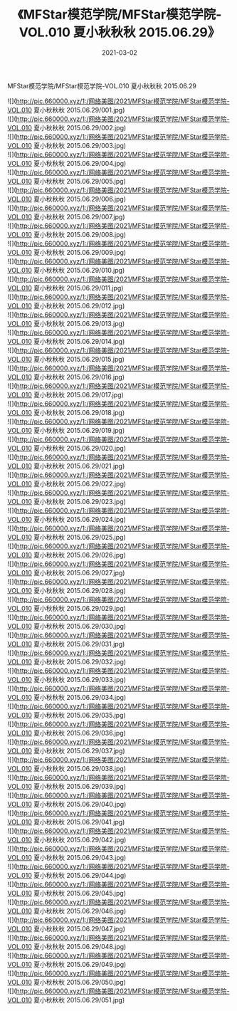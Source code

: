 ﻿---
layout: post
title:  《MFStar模范学院/MFStar模范学院-VOL.010 夏小秋秋秋 2015.06.29》
date:   2021-03-02
img: http://pic.660000.xyz/1:/网络美图/2021/MFStar模范学院/MFStar模范学院-VOL.010 夏小秋秋秋 2015.06.29/000.jpg
categories: [美女, 清纯, 唯美]
---

MFStar模范学院/MFStar模范学院-VOL.010 夏小秋秋秋 2015.06.29

 ![](http://pic.660000.xyz/1:/网络美图/2021/MFStar模范学院/MFStar模范学院-VOL.010 夏小秋秋秋 2015.06.29/001.jpg) <br>![](http://pic.660000.xyz/1:/网络美图/2021/MFStar模范学院/MFStar模范学院-VOL.010 夏小秋秋秋 2015.06.29/002.jpg) <br>![](http://pic.660000.xyz/1:/网络美图/2021/MFStar模范学院/MFStar模范学院-VOL.010 夏小秋秋秋 2015.06.29/003.jpg) <br>![](http://pic.660000.xyz/1:/网络美图/2021/MFStar模范学院/MFStar模范学院-VOL.010 夏小秋秋秋 2015.06.29/004.jpg) <br>![](http://pic.660000.xyz/1:/网络美图/2021/MFStar模范学院/MFStar模范学院-VOL.010 夏小秋秋秋 2015.06.29/005.jpg) <br>![](http://pic.660000.xyz/1:/网络美图/2021/MFStar模范学院/MFStar模范学院-VOL.010 夏小秋秋秋 2015.06.29/006.jpg) <br>![](http://pic.660000.xyz/1:/网络美图/2021/MFStar模范学院/MFStar模范学院-VOL.010 夏小秋秋秋 2015.06.29/007.jpg) <br>![](http://pic.660000.xyz/1:/网络美图/2021/MFStar模范学院/MFStar模范学院-VOL.010 夏小秋秋秋 2015.06.29/008.jpg) <br>![](http://pic.660000.xyz/1:/网络美图/2021/MFStar模范学院/MFStar模范学院-VOL.010 夏小秋秋秋 2015.06.29/009.jpg) <br>![](http://pic.660000.xyz/1:/网络美图/2021/MFStar模范学院/MFStar模范学院-VOL.010 夏小秋秋秋 2015.06.29/010.jpg) <br>![](http://pic.660000.xyz/1:/网络美图/2021/MFStar模范学院/MFStar模范学院-VOL.010 夏小秋秋秋 2015.06.29/011.jpg) <br>![](http://pic.660000.xyz/1:/网络美图/2021/MFStar模范学院/MFStar模范学院-VOL.010 夏小秋秋秋 2015.06.29/012.jpg) <br>![](http://pic.660000.xyz/1:/网络美图/2021/MFStar模范学院/MFStar模范学院-VOL.010 夏小秋秋秋 2015.06.29/013.jpg) <br>![](http://pic.660000.xyz/1:/网络美图/2021/MFStar模范学院/MFStar模范学院-VOL.010 夏小秋秋秋 2015.06.29/014.jpg) <br>![](http://pic.660000.xyz/1:/网络美图/2021/MFStar模范学院/MFStar模范学院-VOL.010 夏小秋秋秋 2015.06.29/015.jpg) <br>![](http://pic.660000.xyz/1:/网络美图/2021/MFStar模范学院/MFStar模范学院-VOL.010 夏小秋秋秋 2015.06.29/016.jpg) <br>![](http://pic.660000.xyz/1:/网络美图/2021/MFStar模范学院/MFStar模范学院-VOL.010 夏小秋秋秋 2015.06.29/017.jpg) <br>![](http://pic.660000.xyz/1:/网络美图/2021/MFStar模范学院/MFStar模范学院-VOL.010 夏小秋秋秋 2015.06.29/018.jpg) <br>![](http://pic.660000.xyz/1:/网络美图/2021/MFStar模范学院/MFStar模范学院-VOL.010 夏小秋秋秋 2015.06.29/019.jpg) <br>![](http://pic.660000.xyz/1:/网络美图/2021/MFStar模范学院/MFStar模范学院-VOL.010 夏小秋秋秋 2015.06.29/020.jpg) <br>![](http://pic.660000.xyz/1:/网络美图/2021/MFStar模范学院/MFStar模范学院-VOL.010 夏小秋秋秋 2015.06.29/021.jpg) <br>![](http://pic.660000.xyz/1:/网络美图/2021/MFStar模范学院/MFStar模范学院-VOL.010 夏小秋秋秋 2015.06.29/022.jpg) <br>![](http://pic.660000.xyz/1:/网络美图/2021/MFStar模范学院/MFStar模范学院-VOL.010 夏小秋秋秋 2015.06.29/023.jpg) <br>![](http://pic.660000.xyz/1:/网络美图/2021/MFStar模范学院/MFStar模范学院-VOL.010 夏小秋秋秋 2015.06.29/024.jpg) <br>![](http://pic.660000.xyz/1:/网络美图/2021/MFStar模范学院/MFStar模范学院-VOL.010 夏小秋秋秋 2015.06.29/025.jpg) <br>![](http://pic.660000.xyz/1:/网络美图/2021/MFStar模范学院/MFStar模范学院-VOL.010 夏小秋秋秋 2015.06.29/026.jpg) <br>![](http://pic.660000.xyz/1:/网络美图/2021/MFStar模范学院/MFStar模范学院-VOL.010 夏小秋秋秋 2015.06.29/027.jpg) <br>![](http://pic.660000.xyz/1:/网络美图/2021/MFStar模范学院/MFStar模范学院-VOL.010 夏小秋秋秋 2015.06.29/028.jpg) <br>![](http://pic.660000.xyz/1:/网络美图/2021/MFStar模范学院/MFStar模范学院-VOL.010 夏小秋秋秋 2015.06.29/029.jpg) <br>![](http://pic.660000.xyz/1:/网络美图/2021/MFStar模范学院/MFStar模范学院-VOL.010 夏小秋秋秋 2015.06.29/030.jpg) <br>![](http://pic.660000.xyz/1:/网络美图/2021/MFStar模范学院/MFStar模范学院-VOL.010 夏小秋秋秋 2015.06.29/031.jpg) <br>![](http://pic.660000.xyz/1:/网络美图/2021/MFStar模范学院/MFStar模范学院-VOL.010 夏小秋秋秋 2015.06.29/032.jpg) <br>![](http://pic.660000.xyz/1:/网络美图/2021/MFStar模范学院/MFStar模范学院-VOL.010 夏小秋秋秋 2015.06.29/033.jpg) <br>![](http://pic.660000.xyz/1:/网络美图/2021/MFStar模范学院/MFStar模范学院-VOL.010 夏小秋秋秋 2015.06.29/034.jpg) <br>![](http://pic.660000.xyz/1:/网络美图/2021/MFStar模范学院/MFStar模范学院-VOL.010 夏小秋秋秋 2015.06.29/035.jpg) <br>![](http://pic.660000.xyz/1:/网络美图/2021/MFStar模范学院/MFStar模范学院-VOL.010 夏小秋秋秋 2015.06.29/036.jpg) <br>![](http://pic.660000.xyz/1:/网络美图/2021/MFStar模范学院/MFStar模范学院-VOL.010 夏小秋秋秋 2015.06.29/037.jpg) <br>![](http://pic.660000.xyz/1:/网络美图/2021/MFStar模范学院/MFStar模范学院-VOL.010 夏小秋秋秋 2015.06.29/038.jpg) <br>![](http://pic.660000.xyz/1:/网络美图/2021/MFStar模范学院/MFStar模范学院-VOL.010 夏小秋秋秋 2015.06.29/039.jpg) <br>![](http://pic.660000.xyz/1:/网络美图/2021/MFStar模范学院/MFStar模范学院-VOL.010 夏小秋秋秋 2015.06.29/040.jpg) <br>![](http://pic.660000.xyz/1:/网络美图/2021/MFStar模范学院/MFStar模范学院-VOL.010 夏小秋秋秋 2015.06.29/041.jpg) <br>![](http://pic.660000.xyz/1:/网络美图/2021/MFStar模范学院/MFStar模范学院-VOL.010 夏小秋秋秋 2015.06.29/042.jpg) <br>![](http://pic.660000.xyz/1:/网络美图/2021/MFStar模范学院/MFStar模范学院-VOL.010 夏小秋秋秋 2015.06.29/043.jpg) <br>![](http://pic.660000.xyz/1:/网络美图/2021/MFStar模范学院/MFStar模范学院-VOL.010 夏小秋秋秋 2015.06.29/044.jpg) <br>![](http://pic.660000.xyz/1:/网络美图/2021/MFStar模范学院/MFStar模范学院-VOL.010 夏小秋秋秋 2015.06.29/045.jpg) <br>![](http://pic.660000.xyz/1:/网络美图/2021/MFStar模范学院/MFStar模范学院-VOL.010 夏小秋秋秋 2015.06.29/046.jpg) <br>![](http://pic.660000.xyz/1:/网络美图/2021/MFStar模范学院/MFStar模范学院-VOL.010 夏小秋秋秋 2015.06.29/047.jpg) <br>![](http://pic.660000.xyz/1:/网络美图/2021/MFStar模范学院/MFStar模范学院-VOL.010 夏小秋秋秋 2015.06.29/048.jpg) <br>![](http://pic.660000.xyz/1:/网络美图/2021/MFStar模范学院/MFStar模范学院-VOL.010 夏小秋秋秋 2015.06.29/049.jpg) <br>![](http://pic.660000.xyz/1:/网络美图/2021/MFStar模范学院/MFStar模范学院-VOL.010 夏小秋秋秋 2015.06.29/050.jpg) <br>![](http://pic.660000.xyz/1:/网络美图/2021/MFStar模范学院/MFStar模范学院-VOL.010 夏小秋秋秋 2015.06.29/051.jpg) <br>